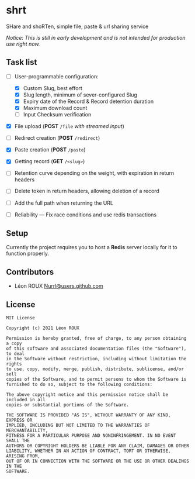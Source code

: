 # shrt
SHare and shoRTen, simple file, paste &amp; url sharing service

*Notice: This is still in early development and is not intended for production use right now.*

## Task list
- [ ] User-programmable configuration:
    - [x] Custom Slug, best effort
    - [x] Slug length, minimum of sever-configured Slug
    - [x] Expiry date of the Record & Record detention duration
    - [x] Maximum download count
    - [ ] Input Checksum verification
- [x] File upload (**POST** `/file` *with streamed input*)
- [ ] Redirect creation (**POST** `/redirect`)
- [x] Paste creation (**POST** `/paste`)
- [x] Getting record (**GET** `/<slug>`)
- [ ] Retention curve depending on the weight, with expiration in return headers
- [ ] Delete token in return headers, allowing deletion of a record
- [ ] Add the full path when returning the URL

- [ ] Reliability — Fix race conditions and use redis transactions

## Setup

Currently the project requires you to host a **Redis** server locally for it to function properly.

## Contributors

- Léon ROUX <Nurrl@users.github.com>

## License

```
MIT License

Copyright (c) 2021 Léon ROUX

Permission is hereby granted, free of charge, to any person obtaining a copy
of this software and associated documentation files (the "Software"), to deal
in the Software without restriction, including without limitation the rights
to use, copy, modify, merge, publish, distribute, sublicense, and/or sell
copies of the Software, and to permit persons to whom the Software is
furnished to do so, subject to the following conditions:

The above copyright notice and this permission notice shall be included in all
copies or substantial portions of the Software.

THE SOFTWARE IS PROVIDED "AS IS", WITHOUT WARRANTY OF ANY KIND, EXPRESS OR
IMPLIED, INCLUDING BUT NOT LIMITED TO THE WARRANTIES OF MERCHANTABILITY,
FITNESS FOR A PARTICULAR PURPOSE AND NONINFRINGEMENT. IN NO EVENT SHALL THE
AUTHORS OR COPYRIGHT HOLDERS BE LIABLE FOR ANY CLAIM, DAMAGES OR OTHER
LIABILITY, WHETHER IN AN ACTION OF CONTRACT, TORT OR OTHERWISE, ARISING FROM,
OUT OF OR IN CONNECTION WITH THE SOFTWARE OR THE USE OR OTHER DEALINGS IN THE
SOFTWARE.
```
